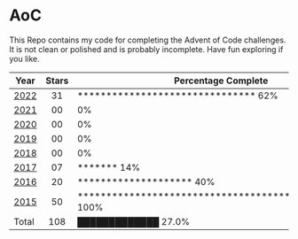 # AoC

This Repo contains my code for completing the Advent of Code challenges. It is not clean or polished and is probably incomplete. Have fun exploring if you like.

| Year         | Stars | Percentage Complete                                      |
|--------------|:-----:|----------------------------------------------------------|
| [2022](2022) | 31    | *******************************                      62% |
| [2021](2021) | 00    |                                                       0% |
| [2020](2020) | 00    |                                                       0% |
| [2019](2019) | 00    |                                                       0% |
| [2018](2018) | 00    |                                                       0% |
| [2017](2017) | 07    | *******                                              14% |
| [2016](2016) | 20    | ********************                                 40% |
| [2015](2015) | 50    | **************************************************  100% |
| Total        | 108   | █████████████                                      27.0% |
